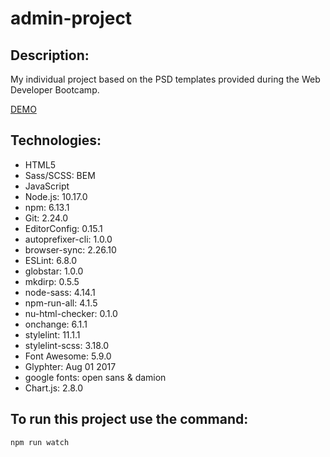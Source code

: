 # admin-project

## Description:
My individual project based on the PSD templates provided during the Web Developer Bootcamp.

[DEMO](https://wiemon.github.io/admin-project/)

## Technologies:
- HTML5
- Sass/SCSS: BEM
- JavaScript
- Node.js: 10.17.0
- npm: 6.13.1
- Git: 2.24.0
- EditorConfig: 0.15.1
- autoprefixer-cli: 1.0.0
- browser-sync: 2.26.10
- ESLint: 6.8.0
- globstar: 1.0.0
- mkdirp: 0.5.5
- node-sass: 4.14.1
- npm-run-all: 4.1.5
- nu-html-checker: 0.1.0
- onchange: 6.1.1
- stylelint: 11.1.1
- stylelint-scss: 3.18.0
- Font Awesome: 5.9.0
- Glyphter: Aug 01 2017
- google fonts: open sans & damion
- Chart.js: 2.8.0

## To run this project use the command:
`npm run watch`

